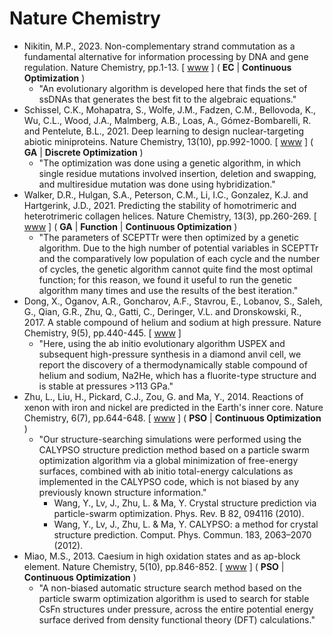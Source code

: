 # Nature Chemistry

* Nikitin, M.P., 2023. Non-complementary strand commutation as a fundamental alternative for information processing by DNA and gene regulation. Nature Chemistry, pp.1-13. [ [www](https://www.nature.com/articles/s41557-022-01111-y) ] ( **EC** | **Continuous Optimization** )
  * "An evolutionary algorithm is developed here that finds the set of ssDNAs that generates the best fit to the algebraic equations."
* Schissel, C.K., Mohapatra, S., Wolfe, J.M., Fadzen, C.M., Bellovoda, K., Wu, C.L., Wood, J.A., Malmberg, A.B., Loas, A., Gómez-Bombarelli, R. and Pentelute, B.L., 2021. Deep learning to design nuclear-targeting abiotic miniproteins. Nature Chemistry, 13(10), pp.992-1000. [ [www](https://www.nature.com/articles/s41557-021-00766-3) ] ( **GA** | **Discrete Optimization** )
  * "The optimization was done using a genetic algorithm, in which single residue mutations involved insertion, deletion and swapping, and multiresidue mutation was done using hybridization."
* Walker, D.R., Hulgan, S.A., Peterson, C.M., Li, I.C., Gonzalez, K.J. and Hartgerink, J.D., 2021. Predicting the stability of homotrimeric and heterotrimeric collagen helices. Nature Chemistry, 13(3), pp.260-269. [ [www](https://www.nature.com/articles/s41557-020-00626-6) ] ( **GA** | **Function** | **Continuous Optimization** )
  * "The parameters of SCEPTTr were then optimized by a genetic algorithm. Due to the high number of potential variables in SCEPTTr and the comparatively low population of each cycle and the number of cycles, the genetic algorithm cannot quite find the most optimal function; for this reason, we found it useful to run the genetic algorithm many times and use the results of the best iteration."
* Dong, X., Oganov, A.R., Goncharov, A.F., Stavrou, E., Lobanov, S., Saleh, G., Qian, G.R., Zhu, Q., Gatti, C., Deringer, V.L. and Dronskowski, R., 2017. A stable compound of helium and sodium at high pressure. Nature Chemistry, 9(5), pp.440-445. [ [www](https://www.nature.com/articles/nchem.2716) ]
  * "Here, using the ab initio evolutionary algorithm USPEX and subsequent high-pressure synthesis in a diamond anvil cell, we report the discovery of a thermodynamically stable compound of helium and sodium, Na2He, which has a fluorite-type structure and is stable at pressures >113 GPa."
* Zhu, L., Liu, H., Pickard, C.J., Zou, G. and Ma, Y., 2014. Reactions of xenon with iron and nickel are predicted in the Earth's inner core. Nature Chemistry, 6(7), pp.644-648. [ [www](https://www.nature.com/articles/nchem.1925) ] ( **PSO** | **Continuous Optimization** )
  * "Our structure-searching simulations were performed using the CALYPSO structure prediction method based on a particle swarm optimization algorithm via a global minimization of free-energy surfaces, combined with ab initio total-energy calculations as implemented in the CALYPSO code, which is not biased by any previously known structure information."
    * Wang, Y., Lv, J., Zhu, L. & Ma, Y. Crystal structure prediction via particle-swarm optimization. Phys. Rev. B 82, 094116 (2010).
    * Wang, Y., Lv, J., Zhu, L. & Ma, Y. CALYPSO: a method for crystal structure prediction. Comput. Phys. Commun. 183, 2063–2070 (2012).
* Miao, M.S., 2013. Caesium in high oxidation states and as ap-block element. Nature Chemistry, 5(10), pp.846-852. [ [www](https://www.nature.com/articles/nchem.1754) ] ( **PSO** | **Continuous Optimization** )
  * "A non-biased automatic structure search method based on the particle swarm optimization algorithm is used to search for stable CsFn structures under pressure, across the entire potential energy surface derived from density functional theory (DFT) calculations."
